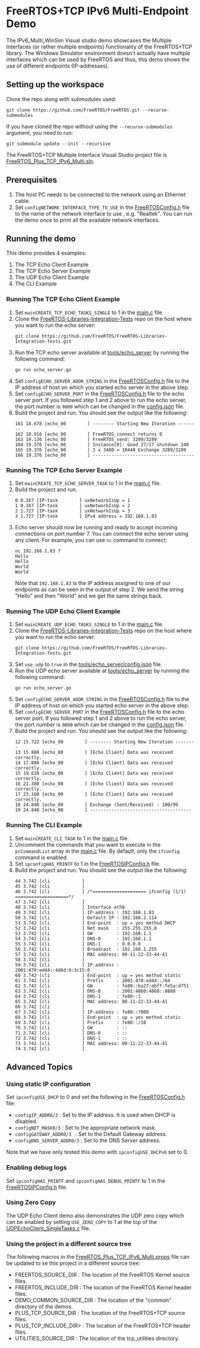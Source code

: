 # FreeRTOS+TCP IPv6 Multi-Endpoint Demo

The IPv6_Multi_WinSim Visual studio demo showcases the Multiple Interfaces (or
rather multiple endpoints) functionality of the FreeRTOS+TCP library.
The Windows Simulator environment doesn't actually have multiple
interfaces which can be used by FreeRTOS and thus, this demo shows
the use of different endpoints (IP-addresses).

## Setting up the workspace

Clone the repo along with submodules used:

```
git clone https://github.com/FreeRTOS/FreeRTOS.git --recurse-submodules
```

If you have cloned the repo without using the `--recurse-submodules`
argument, you need to run:

```
git submodule update --init --recursive
```

The FreeRTOS+TCP Multiple Interface Visual Studio project file is
[FreeRTOS_Plus_TCP_IPv6_Multi.sln](FreeRTOS_Plus_TCP_IPv6_Multi.sln).


## Prerequisites

1. The host PC needs to be connected to the network using an Ethernet cable.
2. Set `configNETWORK_INTERFACE_TYPE_TO_USE` in the [FreeRTOSConfig.h](FreeRTOSConfig.h)
   file to the name of the network interface to use , e.g. "Realtek". You can run the
   demo once to print all the available network interfaces.

## Running the demo

This demo provides 4 examples:
1. The TCP Echo Client Example
2. The TCP Echo Server Example
3. The UDP Echo Client Example
4. The CLI Example

### Running The TCP Echo Client Example

1. Set `mainCREATE_TCP_ECHO_TASKS_SINGLE` to 1 in the [main.c](main.c) file.
1. Clone the [FreeRTOS-Libraries-Integration-Tests](https://github.com/FreeRTOS/FreeRTOS-Libraries-Integration-Tests/tree/main)
   repo on the host where you want to run the echo server:
   ```
   git clone https://github.com/FreeRTOS/FreeRTOS-Libraries-Integration-Tests.git
   ```
1. Run the TCP echo server available at [tools/echo_server](https://github.com/FreeRTOS/FreeRTOS-Libraries-Integration-Tests/tree/main/tools/echo_server)
   by running the following command:
   ```
   go run echo_server.go
   ```
1. Set `configECHO_SERVER_ADDR_STRING` in the [FreeRTOSConfig.h](FreeRTOSConfig.h)
   file to the IP address of host on which you started echo server in the above
   step.
1. Set `configECHO_SERVER_PORT` in the [FreeRTOSConfig.h](FreeRTOSConfig.h)
   file to the echo server port. If you followed step 1 and 2 above to run the
   echo server, the port number is `9000` which can be changed in the
   [config.json](https://github.com/FreeRTOS/FreeRTOS-Libraries-Integration-Tests/blob/main/tools/echo_server/config.json#L5)
   file.
1. Build the project and run. You should see the output like the following:
   ```
   161 18.678 [echo_00        ] -------- Starting New Iteration --------
   162 18.916 [echo_00        ] FreeRTOS_connect returns 0
   163 19.136 [echo_00        ] FreeRTOS_send: 3289/3289
   164 19.376 [echo_00        ] Instance[0]: Good 27/27 shutdown 240
   165 19.376 [echo_00        ] 3 x 3480 = 10440 Exchange 3289/3289
   166 19.376 [echo_00        ] --------------------------------------
   ```

### Running The TCP Echo Server Example

1. Set `mainCREATE_TCP_ECHO_SERVER_TASK` to 1 in the [main.c](main.c) file.
1. Build the project and run.
   ```
   0 0.167 [IP-task        ] uxNetworkIsUp = 1
   1 0.167 [IP-task        ] uxNetworkIsUp = 2
   2 1.727 [IP-task        ] uxNetworkIsUp = 3
   3 1.727 [IP-task        ] IPv4 address = 192.168.1.83
   ```
1. Echo server should now be running and ready to accept incoming connections
   on port number 7. You can connect the echo server using any client. For example,
   you can use `nc` command to connect:
   ```
   nc 192.168.1.83 7
   Hello
   Hello
   World
   World
   ```
   Note that `192.168.1.83` is the IP address assigned to one of our endpoints as
   can be seen in the output of step 2. We send the string "Hello" and then "World"
   and we get the same strings back.

### Running The UDP Echo Client Example

1. Set `mainCREATE_UDP_ECHO_TASKS_SINGLE` to 1 in the [main.c](main.c) file.
1. Clone the [FreeRTOS-Libraries-Integration-Tests](https://github.com/FreeRTOS/FreeRTOS-Libraries-Integration-Tests/tree/main)
   repo on the host where you want to run the echo server:
   ```
   git clone https://github.com/FreeRTOS/FreeRTOS-Libraries-Integration-Tests.git
   ```
1. Set `use_udp` to `true` in the
   [tools/echo_server/config.json](https://github.com/FreeRTOS/FreeRTOS-Libraries-Integration-Tests/blob/main/tools/echo_server/config.json) file.
1. Run the UDP echo server available at [tools/echo_server](https://github.com/FreeRTOS/FreeRTOS-Libraries-Integration-Tests/tree/main/tools/echo_server)
   by running the following command:
   ```
   go run echo_server.go
   ```
1. Set `configECHO_SERVER_ADDR_STRING` in the [FreeRTOSConfig.h](FreeRTOSConfig.h)
   file to the IP address of host on which you started echo server in the above
   step.
1. Set `configECHO_SERVER_PORT` in the [FreeRTOSConfig.h](FreeRTOSConfig.h)
   file to the echo server port. If you followed step 1 and 2 above to run the
   echo server, the port number is `9000` which can be changed in the
   [config.json](https://github.com/FreeRTOS/FreeRTOS-Libraries-Integration-Tests/blob/main/tools/echo_server/config.json#L5)
   file.
1. Build the project and run. You should see the output like the following:
   ```
   12 15.722 [echo_00        ] -------- Starting New Iteration --------
   13 15.880 [echo_00        ] [Echo Client] Data was received correctly.
   14 17.880 [echo_00        ] [Echo Client] Data was received correctly.
   15 19.620 [echo_00        ] [Echo Client] Data was received correctly.
   16 21.380 [echo_00        ] [Echo Client] Data was received correctly.
   17 23.160 [echo_00        ] [Echo Client] Data was received correctly.
   18 24.840 [echo_00        ] Exchange (Sent/Received) : 100/99
   19 24.840 [echo_00        ] --------------------------------------
   ```

### Running The CLI Example

1. Set `mainCREATE_CLI_TASK` to 1 in the [main.c](main.c) file.
1. Uncomment the commands that you want to execute in the
   `pcCommandList` array in the [main.c](main.c) file. By default,
   only the `ifconfig` command is enabled.
1. Set `ipconfigHAS_PRINTF` to 1 in the [FreeRTOSIPConfig.h](FreeRTOSIPConfig.h)
   file.
1. Build the project and run. You should see the output like the following:
   ```
   44 3.742 [cli            ]
   45 3.742 [cli            ]
   46 3.742 [cli            ] /*==================== ifconfig (1/1) ====================*/
   47 3.742 [cli            ]
   48 3.742 [cli            ] Interface eth0
   49 3.742 [cli            ] IP-address : 192.168.1.83
   50 3.742 [cli            ] Default IP : 192.168.2.114
   51 3.742 [cli            ] End-point  : up = yes method DHCP
   52 3.742 [cli            ] Net mask   : 255.255.255.0
   53 3.742 [cli            ] GW         : 192.168.1.1
   54 3.742 [cli            ] DNS-0      : 192.168.1.1
   55 3.742 [cli            ] DNS-1      : 0.0.0.0
   56 3.742 [cli            ] Broadcast  : 192.168.1.255
   57 3.742 [cli            ] MAC address: 00-11-22-33-44-41
   58 3.742 [cli            ]
   59 3.742 [cli            ] IP-address : 2001:470:ed44::4d6d:0:3c15:0
   60 3.742 [cli            ] End-point  : up = yes method static
   61 3.742 [cli            ] Prefix     : 2001:470:ed44::/64
   62 3.742 [cli            ] GW         : fe80::ba27:ebff:fe5a:d751
   63 3.742 [cli            ] DNS-0      : 2001:4860:4860::8888
   64 3.742 [cli            ] DNS-1      : fe80::1
   65 3.742 [cli            ] MAC address: 00-11-22-33-44-41
   66 3.742 [cli            ]
   67 3.742 [cli            ] IP-address : fe80::7009
   68 3.742 [cli            ] End-point  : up = yes method static
   69 3.742 [cli            ] Prefix     : fe80::/10
   70 3.742 [cli            ] GW         : ::
   71 3.742 [cli            ] DNS-0      : ::
   72 3.742 [cli            ] DNS-1      : ::
   73 3.742 [cli            ] MAC address: 00-11-22-33-44-41
   74 3.742 [cli            ]
   ```

## Advanced Topics

### Using static IP configuration

Set `ipconfigUSE_DHCP` to 0 and set the following in the
[FreeRTOSConfig.h](FreeRTOSConfig.h) file:

* `configIP_ADDR0/3`         : Set to the IP address. It is used when DHCP is disabled.
* `configNET_MASK0/3`        : Set to the appropriate network mask.
* `configGATEWAY_ADDR0/3 `   : Set to the Default Gateway address.
* `configDNS_SERVER_ADDR0/3` : Set to the DNS Server address.

Note that we have only tested this demo with `ipconfigUSE_DHCPv6`
set to 0.

### Enabling debug logs

Set `ipconfigHAS_PRINTF` and `ipconfigHAS_DEBUG_PRINTF` to 1 in the
[FreeRTOSIPConfig.h](FreeRTOSIPConfig.h) file.

### Using Zero Copy

The UDP Echo Client demo also demonstrates the UDP zero copy which can be enabled
by setting `USE_ZERO_COPY` to 1 at the top of the
[UDPEchoClient_SingleTasks.c](UDPEchoClient_SingleTasks.c) file.

### Using the project in a different source tree

The following macros in the [FreeRTOS_Plus_TCP_IPv6_Multi.props](FreeRTOS_Plus_TCP_IPv6_Multi.props)
file can be updated to se this project in a different source tree:

* FREERTOS_SOURCE_DIR    : The location of the FreeRTOS Kernel source files.
* FREERTOS_INCLUDE_DIR   : The location of the FreeRTOS Kernel header files.
* DEMO_COMMON_SOURCE_DIR : The location of the "common" directory of the demos.
* PLUS_TCP_SOURCE_DIR    : The location of the FreeRTOS+TCP source files.
* PLUS_TCP_INCLUDE_DIR>  : The location of the FreeRTOS+TCP header files.
* UTILITIES_SOURCE_DIR   : The location of the tcp_utilities directory.
